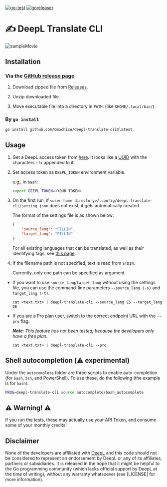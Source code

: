 [![go-test](https://github.com/Omochice/deepl-translate-cli/actions/workflows/ci.yml/badge.svg?branch=main)](https://github.com/Omochice/deepl-translate-cli/actions/workflows/ci.yml)
[![goreleaser](https://github.com/Omochice/deepl-translate-cli/actions/workflows/autorelease.yml/badge.svg)](https://github.com/Omochice/deepl-translate-cli/actions/workflows/autorelease.yml)

# ✍️ DeepL Translate CLI

![sampleMovie](https://i.gyazo.com/09a4801d44e85980f83666dceda0166e.gif)

## Installation

### Via the [GitHub release page](https://github.com/Omochice/deepl-translate-cli/releases)

1. Download zipped file from [Releases](https://github.com/Omochice/deepl-translate-cli/releases).

2. Unzip downloaded file.

3. Move executable file into a directory in `PATH`. (like `$HOME/.local/bin/`)

### By `go install`

```sh
go install github.com/Omochice/deepl-translate-cli@latest
```

## Usage

1. Get a DeepL access token from [here](https://www.deepl.com/docs-api). It looks like a [UUID](https://en.wikipedia.org/wiki/Universally_unique_identifier) with the characters `:fx` appended to it. 

2. Set access token as `DEEPL_TOKEN` environment variable.

    e.g., in `bash`:

    ```bash
    export DEEPL_TOKEN=<YOUR TOKEN>
    ```

3. On the first run, if `<user home directory>/.config/deepl-translate-cli/setting.json` does not exist, it gets automatically created.

    The format of the settings file is as shown below:

    ```json
    {
    	"source_lang": "FILLIN",
    	"target_lang": "FILLIN"
    }
    ```

    For all existing languages that can be translated, as well as their identifying tags, see [this page](https://www.deepl.com/docs-api/translating-text/request/).

4. If the filename path is not specified, text is read from `STDIN`.

    Currently, only one path can be specified as argument.

-   If you want to use `source_lang`/`target_lang` without using the settings file, you can use the command-line parameters `--source_lang (-s)` and `target_lang (-t)`.

    ```console
    cat <text.txt> | deepl-translate-cli --source_lang ES --target_lang DE
    ```

-   If you are a Pro plan user, switch to the correct endpoint URL with the `--pro` flag.

    _**Note**: This feature has not been tested, because the developers only have a free plan._

    ```console
    cat <text.txt> | deepl-translate-cli --pro
	
## Shell autocompletion (⚠️ experimental)

Under the `autocomplete` folder are three scripts to enable auto-completion (for `bash`, `zsh`, and PowerShell). To use these, do the following (the example is for `bash`):

```sh
PROG=deepl-translate-cli source autocomplete/bash_autocomplete
```

## ⚠️ Warning! ⚠️

If you run the tests, these may actually use your API Token, and consume some of your monthly credits!

## Disclaimer

None of the developers are affiliated with [DeepL](https://www.deepl.com/) and this code should not be considered to represent an endorsement by DeepL or any of its affiliates, partners or subsidiaries. It is released in the hope that it might be helpful to the Go programming community (which lacks official support by DeepL at the time of writing), without any warranty whatsoever (see [LICENSE] for more information).
